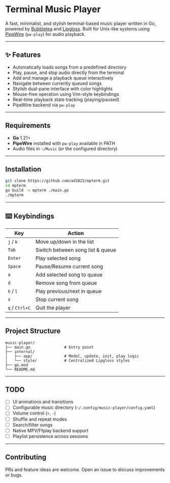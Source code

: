 # Terminal Music Player

A fast, minimalist, and stylish terminal-based music player written in Go, powered by [Bubbletea](https://github.com/charmbracelet/bubbletea) and [Lipgloss](https://github.com/charmbracelet/lipgloss). Built for Unix-like systems using [PipeWire](https://pipewire.org/) (`pw-play`) for audio playback.

---

## ✨ Features

- Automatically loads songs from a predefined directory
- Play, pause, and stop audio directly from the terminal
- Add and manage a playback queue interactively
- Navigate between currently queued songs
- Stylish dual-pane interface with color highlights
- Mouse-free operation using Vim-style keybindings
- Real-time playback state tracking (playing/paused)
- PipeWire backend via `pw-play`

---

## Requirements

- **Go** 1.21+
- **PipeWire** installed with `pw-play` available in PATH
- Audio files in `~/Music` (or the configured directory)

---

## Installation

```bash
git clone https://github.com/ad1822/mpterm.git
cd mpterm
go build -o mpterm ./main.go
./mpterm
````

---

## ⌨️ Keybindings

| Key            | Action                           |
| -------------- | -------------------------------- |
| `j` / `k`      | Move up/down in the list         |
| `Tab`          | Switch between song list & queue |
| `Enter`        | Play selected song               |
| `Space`        | Pause/Resume current song        |
| `a`            | Add selected song to queue       |
| `d`            | Remove song from queue           |
| `h` / `l`      | Play previous/next in queue      |
| `s`            | Stop current song                |
| `q` / `Ctrl+C` | Quit the player                  |

---

## Project Structure

```
music-player/
├── main.go               # Entry point
├── internal/
│   ├── app/              # Model, update, init, play logic
│   └── style/            # Centralized Lipgloss styles
├── go.mod
└── README.md
```

---

## TODO

* [ ] UI animations and transitions
* [ ] Configurable music directory (`~/.config/music-player/config.yaml`)
* [ ] Volume control (`+`, `-`)
* [ ] Shuffle and repeat modes
* [ ] Search/filter songs
* [ ] Native MPV/Ffplay backend support
* [ ] Playlist persistence across sessions

---


## Contributing

PRs and feature ideas are welcome. Open an issue to discuss improvements or bugs.

```